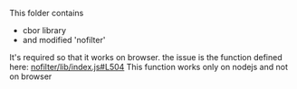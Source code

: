 This folder contains
- cbor library 
- and modified 'nofilter' 

It's required so that it works on browser.
the issue is the function defined here: [nofilter/lib/index.js#L504](https://github.com/hildjj/nofilter/blob/651f18d26a4d756c5bfe418734b9892a9997a7a8/lib/index.js#L504)
This function works only on nodejs and not on browser